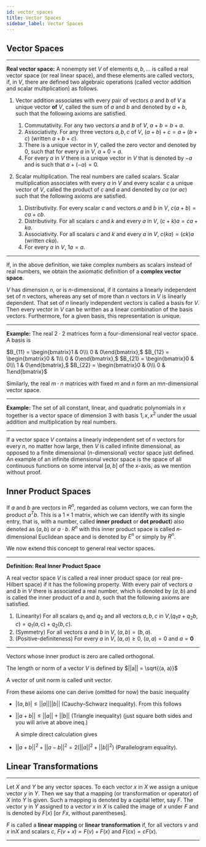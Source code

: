 ```yaml
---
id: vector_spaces
title: Vector Spaces
sidebar_label: Vector Spaces
---
```


## Vector Spaces

---

**Real vector space:** A nonempty set $V$ of elements $a, b, \dots$ is called a real vector space (or real linear space), and these elements are called vectors, if, in $V$, there are defined two algebraic operations (called vector addition and scalar multiplication) as follows.

1. Vector addition associates with every pair of vectors $a$ and $b$ of $V$ a unique vector **of** $V$, called the sum of $a$ and $b$ and denoted by $a + b$, such that the following axioms are satisfied.

   1. Commutativity. For any two vectors $a$ and $b$ of $V$, $a + b = b + a$.
   2. Associativity. For any three vectors $a, b, c$ of $V$, $(a + b) + c = a + (b + c)$ (written $a + b + c)$.
   3. There is a unique vector in $V$, called the zero vector and denoted by $0$, such that for every $a$ in $V$, $a + 0 = a$.
   4. For every $a$ in $V$ there is a unique vector in $V$ that is denoted by $-a$ and is such that $a + (-a) = 0$.

2. Scalar multiplication. The real numbers are called scalars. Scalar multiplication associates with every $a$ in $V$ and every scalar $c$ a unique vector of $V$, called the product of $c$ and $a$ and denoted by $ca$ (or $ac$) such that the following axioms are satisfied.

   1. Distributivity. For every scalar $c$ and vectors $a$ and $b$ in $V$, $c(a + b) = ca + cb$.
   2. Distributivity. For all scalars $c$ and $k$ and every $a$ in $V$, $(c + k)a = ca + ka$.
   3. Associativity. For all scalars $c$ and $k$ and every $a$ in $V$, $c(ka) = (ck)a$ (written $cka$).
   4. For every $a$ in $V$, $1a = a$.

---

If, in the above definition, we take complex numbers as scalars instead of real numbers, we obtain the axiomatic definition of a **complex vector space**.

$V$ has dimension $n$, or is $n$-dimensional, if it contains a linearly independent set of $n$ vectors, whereas any set of more than $n$ vectors in $V$ is linearly dependent. That set of $n$ linearly independent vectors is called a basis for $V$. Then every vector in $V$ can be written as a linear combination of the basis vectors. Furthermore, for a given basis, this representation is unique.

---

**Example:** The real $2 \cdot 2$ matrices form a four-dimensional real vector space. A basis is

$B_{11} = \begin{bmatrix}1 & 0\\\ 0 & 0\end{bmatrix},$
$B_{12} = \begin{bmatrix}0 & 1\\\ 0 & 0\end{bmatrix},$
$B_{21} = \begin{bmatrix}0 & 0\\\ 1 & 0\end{bmatrix},$
$B_{22} = \begin{bmatrix}0 & 0\\\ 0 & 1\end{bmatrix}$

Similarly, the real $m \cdot n$ matrices with fixed $m$ and $n$ form an $mn$-dimensional vector space.

---

**Example:** The set of all constant, linear, and quadratic polynomials in $x$ together is a vector space of dimension 3 with basis ${1, x, x^2}$ under the usual addition and multiplication by real numbers.

---

If a vector space $V$ contains a linearly independent set of n vectors for every $n$, no matter how large, then $V$ is called infinite dimensional, as opposed to a finite dimensional ($n$-dimensional) vector space just defined. An example of an infinite dimensional vector space is the space of all continuous functions on some interval $[a, b]$ of the $x$-axis, as we mention without proof.

## Inner Product Spaces

If $a$ and $b$ are vectors in $R^n$, regarded as column vectors, we can form the product $a^Tb$. This is a $1 \times 1$ matrix, which we can identify with its single entry, that is, with a number, called **inner product** or **dot product**) also denoted as $(a, b)$ or $a \cdot b$. $R^n$ with this inner product space is called $n$-dimensional Euclidean space and is denoted by $E^n$ or simply by $R^n$.

We now extend this concept to general real vector spaces.

---

**Definition: Real Inner Product Space**

A real vector space $V$ is called a real inner product space (or real pre-Hilbert space) if it has the following property. With every pair of vectors $a$ and $b$ in $V$ there is associated a real number, which is denoted by $(a, b)$ and is called the inner product of $a$ and $b$, such that the following axioms are satisfied.

1. (Linearity) For all scalars $q_1$ and $q_2$ and all vectors $a, b, c$ in $V$,$(q_1a + q_2b, c) = q_1(a, c) + q_2(b, c)$.
2. (Symmetry) For all vectors $a$ and $b$ in $V$, $(a, b) = (b, a)$.
3. (Positive-definiteness) For every $a$ in $V$, $(a, a) \geq 0$, $(a, a) = 0$ and $a = \textbf{0}$

---

Vectors whose inner product is zero are called orthogonal.

The length or norm of a vector $V$ is defined by $||a|| = \sqrt{(a, a)}$

A vector of unit norm is called unit vector.

From these axioms one can derive (omitted for now) the basic inequality

- $|(a,b)| \leq ||a||||b||$ (Cauchy–Schwarz inequality). From this follows

- $||a + b|| \leq ||a|| + ||b||$ (Triangle inequality) (just square both sides and you will arive at above ineq.)

  A simple direct calculation gives

- $||a + b||^2 + ||a - b||^2 = 2(||a||^2 + ||b||^2)$ (Parallelogram equality).

## Linear Transformations

---

Let $X$ and $Y$ be any vector spaces. To each vector $x$ in $X$ we assign a unique vector $y$ in $Y$. Then we say that a mapping (or transformation or operator) of $X$ into $Y$ is given. Such a mapping is denoted by a capital letter, say $F$. The vector $y$ in $Y$ assigned to a vector $x$ in $X$ is called the image of $x$ under $F$ and is denoted by $F(x)$ [or $Fx$, without parentheses].

$F$ is called a **linear mapping** or **linear transformation** if, for all vectors $v$ and $x$ in$X$ and scalars $c$,
$F(v + x) = F(v) + F(x) \text{ and } F(cx) = cF(x)$.

---

